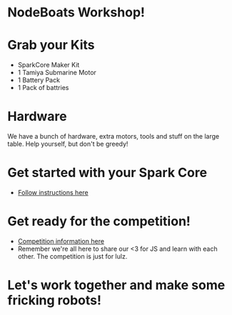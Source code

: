 # NodeBoats Workshop!

# Grab your Kits
 - SparkCore Maker Kit
 - 1 Tamiya Submarine Motor
 - 1 Battery Pack
 - 1 Pack of battries

# Hardware

We have a bunch of hardware, extra motors, tools and stuff on the large table. Help yourself, but don't be greedy!

# Get started with your Spark Core

- [Follow instructions here](getting-started.md)

# Get ready for the competition!

- [Competition information here](competition.md)
- Remember we're all here to share our <3 for JS and learn with each other. The competition is just for lulz.


# Let's work together and make some fricking robots!
